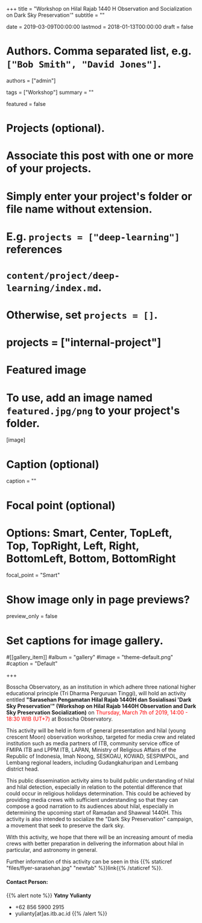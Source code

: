 +++
title = "Workshop on Hilal Rajab 1440 H Observation and Socialization on Dark Sky Preservation'"
subtitle = ""

date = 2019-03-09T00:00:00
lastmod = 2018-01-13T00:00:00
draft = false

# Authors. Comma separated list, e.g. `["Bob Smith", "David Jones"]`.
authors = ["admin"]

tags = ["Workshop"]
summary = ""

featured = false

# Projects (optional).
#   Associate this post with one or more of your projects.
#   Simply enter your project's folder or file name without extension.
#   E.g. `projects = ["deep-learning"]` references 
#   `content/project/deep-learning/index.md`.
#   Otherwise, set `projects = []`.
# projects = ["internal-project"]

# Featured image
# To use, add an image named `featured.jpg/png` to your project's folder. 
[image]
  # Caption (optional)
  caption = ""

  # Focal point (optional)
  # Options: Smart, Center, TopLeft, Top, TopRight, Left, Right, BottomLeft, Bottom, BottomRight
  focal_point = "Smart"

  # Show image only in page previews?
  preview_only = false

# Set captions for image gallery.

#[[gallery_item]]
#album = "gallery"
#image = "theme-default.png"
#caption = "Default"

+++

Bosscha Observatory, as an institution in which adhere three national higher educational principle (Tri Dharma Perguruan Tinggi), will hold an activity entitled **"Sarasehan Pengamatan Hilal Rajab 1440H dan Sosialisasi 'Dark Sky Preservation'" (Workshop on Hilal Rajab 1440H Observation and Dark Sky Preservation Socialization)** on <font color='red'>Thursday, March 7th of 2019, 14:00 - 18:30 WIB (UT+7)</font> at Bosscha Observatory.

This activity will be held in form of general presentation and hilal (young crescent Moon) observation workshop, targeted for media crew and related institution such as media partners of ITB, community service office of FMIPA ITB and LPPM ITB, LAPAN, Ministry of Religious Affairs of the Republic of Indonesia, Imah Noong, SESKOAU, KOWAD, SESPIMPOL, and Lembang regional leaders, including Gudangkahuripan and Lembang district head.

This public dissemination activity aims to build public understanding of hilal and hilal detection, especially in relation to the potential difference that could occur in religious holidays determination. This could be achieved by providing media crews with sufficient understanding so that they can compose a good narration to its audiences about hilal, especially in determining the upcoming start of Ramadan and Shawwal 1440H. This activity is also intended to socialize the "Dark Sky Preservation" campaign, a movement that seek to preserve the dark sky.

With this activity, we hope that there will be an increasing amount of media crews with better preparation in delivering the information about hilal in particular, and astronomy in general.

Further information of this activity can be seen in this {{% staticref "files/flyer-sarasehan.jpg" "newtab" %}}link{{% /staticref %}}.

#### Contact Person:
{{% alert note %}}
**Yatny Yulianty** 

- <i class='fas fa-phone'></i> +62 856 5900 2915
- <i class='fas fa-envelope'></i> yulianty[at]as.itb.ac.id
{{% /alert %}}